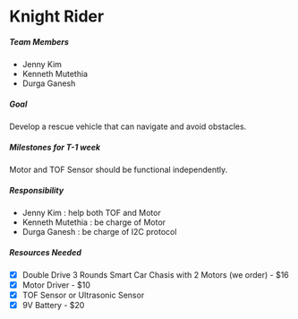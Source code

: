 # Knight Rider

##### Team Members

- Jenny Kim
- Kenneth Mutethia
- Durga Ganesh

##### Goal

Develop a rescue vehicle that can navigate and avoid obstacles.

##### Milestones for T-1 week

Motor and TOF Sensor should be functional independently.

##### Responsibility

- Jenny Kim : help both TOF and Motor
- Kenneth Mutethia : be charge of Motor
- Durga Ganesh : be charge of I2C protocol

##### Resources Needed

- [x] Double Drive 3 Rounds Smart Car Chasis with 2 Motors (we order) - $16
- [x] Motor Driver - $10
- [x] TOF Sensor or Ultrasonic Sensor
- [x] 9V Battery - $20
